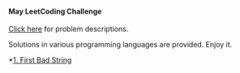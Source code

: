 #### May LeetCoding Challenge
[Click here](https://leetcode.com/explore/featured/card/may-leetcoding-challenge/) for problem descriptions.

Solutions in various programming languages are provided. Enjoy it. 

*[1. First Bad String](https://github.com/jinshendan/Leetcode/tree/master/May-LeetCoding-Challenge/First-Bad-Version)
